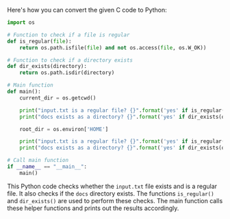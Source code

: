 Here's how you can convert the given C code to Python:

```python
import os

# Function to check if a file is regular
def is_regular(file):
    return os.path.isfile(file) and not os.access(file, os.W_OK))

# Function to check if a directory exists
def dir_exists(directory):
    return os.path.isdir(directory)

# Main function
def main():
    current_dir = os.getcwd()

    print("input.txt is a regular file? {}".format('yes' if is_regular(os.path.join(current_dir, 'input.txt')) else 'no')))
    print("docs exists as a directory? {}".format('yes' if dir_exists(os.path.join(current_dir, 'docs')) else 'no')))

    root_dir = os.environ['HOME']

    print("input.txt is a regular file? {}".format('yes' if is_regular(os.path.join(root_dir, '/input.txt')) else 'no')))
    print("docs exists as a directory? {}".format('yes' if dir_exists(os.path.join(root_dir, '/docs')) else 'no'))))

# Call main function
if __name__ == "__main__":
    main()
```

This Python code checks whether the `input.txt` file exists and is a regular file. It also checks if the `docs` directory exists. The functions `is_regular()` and `dir_exists()` are used to perform these checks. The main function calls these helper functions and prints out the results accordingly.
